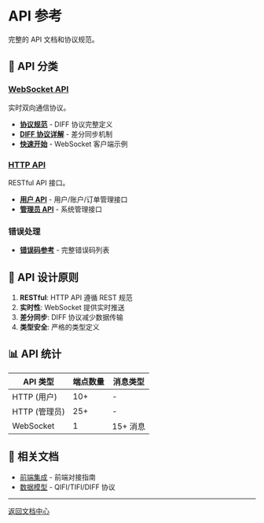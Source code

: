 # API 参考

完整的 API 文档和协议规范。

## 📁 API 分类

### [WebSocket API](websocket/)
实时双向通信协议。

- **[协议规范](websocket/protocol.md)** - DIFF 协议完整定义
- **[DIFF 协议详解](websocket/diff_protocol.md)** - 差分同步机制
- **[快速开始](websocket/quick_start.md)** - WebSocket 客户端示例

### [HTTP API](http/)
RESTful API 接口。

- **[用户 API](http/user_api.md)** - 用户/账户/订单管理接口
- **[管理员 API](http/admin_api.md)** - 系统管理接口

### 错误处理
- **[错误码参考](error_codes.md)** - 完整错误码列表

## 🎯 API 设计原则

1. **RESTful**: HTTP API 遵循 REST 规范
2. **实时性**: WebSocket 提供实时推送
3. **差分同步**: DIFF 协议减少数据传输
4. **类型安全**: 严格的类型定义

## 📊 API 统计

| API 类型 | 端点数量 | 消息类型 |
|----------|----------|----------|
| HTTP (用户) | 10+ | - |
| HTTP (管理员) | 25+ | - |
| WebSocket | 1 | 15+ 消息 |

## 🔗 相关文档

- [前端集成](../05_integration/frontend/) - 前端对接指南
- [数据模型](../02_architecture/data_models.md) - QIFI/TIFI/DIFF 协议

---

[返回文档中心](../README.md)
